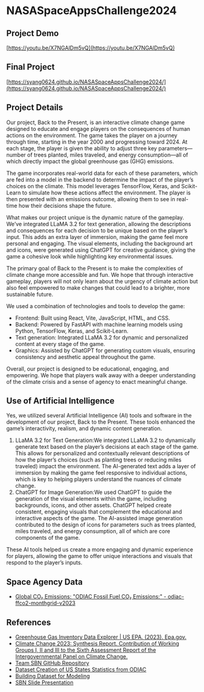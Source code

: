 # NASASpaceAppsChallenge2024

## Project Demo

[https://youtu.be/X7NGAlDm5vQ](https://youtu.be/X7NGAlDm5vQ)

## Final Project

[https://syang0624.github.io/NASASpaceAppsChallenge2024/](https://syang0624.github.io/NASASpaceAppsChallenge2024/)

## Project Details

Our project, Back to the Present, is an interactive climate change game designed to educate and engage players on the consequences of human actions on the environment. The game takes the player on a journey through time, starting in the year 2000 and progressing toward 2024. At each stage, the player is given the ability to adjust three key parameters—number of trees planted, miles traveled, and energy consumption—all of which directly impact the global greenhouse gas (GHG) emissions.

The game incorporates real-world data for each of these parameters, which are fed into a model in the backend to determine the impact of the player’s choices on the climate. This model leverages TensorFlow, Keras, and Scikit-Learn to simulate how these actions affect the environment. The player is then presented with an emissions outcome, allowing them to see in real-time how their decisions shape the future.

What makes our project unique is the dynamic nature of the gameplay. We’ve integrated LLaMA 3.2 for text generation, allowing the descriptions and consequences for each decision to be unique based on the player’s input. This adds an extra layer of immersion, making the game feel more personal and engaging. The visual elements, including the background art and icons, were generated using ChatGPT for creative guidance, giving the game a cohesive look while highlighting key environmental issues.

The primary goal of Back to the Present is to make the complexities of climate change more accessible and fun. We hope that through interactive gameplay, players will not only learn about the urgency of climate action but also feel empowered to make changes that could lead to a brighter, more sustainable future.

We used a combination of technologies and tools to develop the game:

-   Frontend: Built using React, Vite, JavaScript, HTML, and CSS.
-   Backend: Powered by FastAPI with machine learning models using Python, TensorFlow, Keras, and Scikit-Learn.
-   Text generation: Integrated LLaMA 3.2 for dynamic and personalized content at every stage of the game.
-   Graphics: Assisted by ChatGPT for generating custom visuals, ensuring consistency and aesthetic appeal throughout the game.

Overall, our project is designed to be educational, engaging, and empowering. We hope that players walk away with a deeper understanding of the climate crisis and a sense of agency to enact meaningful change.

## Use of Artificial Intelligence

Yes, we utilized several Artificial Intelligence (AI) tools and software in the development of our project, Back to the Present. These tools enhanced the game’s interactivity, realism, and dynamic content generation.

1. LLaMA 3.2 for Text Generation:We integrated LLaMA 3.2 to dynamically generate text based on the player’s decisions at each stage of the game. This allows for personalized and contextually relevant descriptions of how the player’s choices (such as planting trees or reducing miles traveled) impact the environment. The AI-generated text adds a layer of immersion by making the game feel responsive to individual actions, which is key to helping players understand the nuances of climate change.
2. ChatGPT for Image Generation:We used ChatGPT to guide the generation of the visual elements within the game, including backgrounds, icons, and other assets. ChatGPT helped create consistent, engaging visuals that complement the educational and interactive aspects of the game. The AI-assisted image generation contributed to the design of icons for parameters such as trees planted, miles traveled, and energy consumption, all of which are core components of the game.

These AI tools helped us create a more engaging and dynamic experience for players, allowing the game to offer unique interactions and visuals that respond to the player’s inputs.

## Space Agency Data

-   [Global CO₂ Emissions: "ODIAC Fossil Fuel CO₂ Emissions:" - odiac-ffco2-monthgrid-v2023](https://earth.gov/ghgcenter/data-catalog/odiac-ffco2-monthgrid-v2023)

## References

-   [Greenhouse Gas Inventory Data Explorer | US EPA. (2023). Epa.gov.](https://cfpub.epa.gov/ghgdata/inventoryexplorer/#transportation/select/select/select/all)
-   [Climate Change 2023: Synthesis Report. Contribution of Working Groups I, II and III to the Sixth Assessment Report of the Intergovernmental Panel on Climate Change.](https://www.ipcc.ch/report/ar6/syr/)
-   [Team SBN GitHub Repository](https://github.com/syang0624/NASASpaceAppsChallenge2024)
-   [Dataset Creation of US States Statistics from ODIAC](https://github.com/syang0624/NASASpaceAppsChallenge2024/blob/main/data/Dataset_Building.ipynb)
-   [Building Dataset for Modeling](https://github.com/syang0624/NASASpaceAppsChallenge2024/blob/main/data/Models/Dataset%20Building.ipynb)
-   [SBN Slide Presentation](https://docs.google.com/presentation/d/1Ycu5LxWfhFnAJdnxzjmN74ZOqOLYcS_2KNj5E3O1Hks/edit?usp=sharing)
